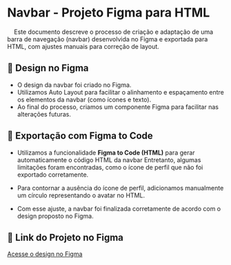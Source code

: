 # Navbar - Projeto Figma para HTML

&nbsp;&nbsp;&nbsp;&nbsp;Este documento descreve o processo de criação e adaptação de uma barra de navegação (navbar) desenvolvida no Figma e exportada para HTML, com ajustes manuais para correção de layout.

## 🎨 Design no Figma

- O design da navbar foi criado no Figma.
- Utilizamos Auto Layout para facilitar o alinhamento e espaçamento entre os elementos da navbar (como ícones e texto).
- Ao final do processo, criamos um componente Figma para facilitar nas alterações futuras.

## 🧩 Exportação com Figma to Code

- Utilizamos a funcionalidade **Figma to Code (HTML)** para gerar automaticamente o código HTML da navbar Entretanto, algumas limitações foram encontradas, como o ícone de perfil que não foi exportado corretamente.

- Para contornar a ausência do ícone de perfil, adicionamos manualmente um círculo representando o avatar no HTML.

- Com esse ajuste, a navbar foi finalizada corretamente de acordo com o design proposto no Figma.

## 📎 Link do Projeto no Figma

[Acesse o design no Figma](https://www.figma.com/design/P0tUTwBcbGAiwLjYKmRty7/Ponderada-UX?node-id=3-11&m=dev)

